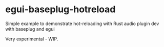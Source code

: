 # egui-baseplug-hotreload
Simple example to demonstrate hot-reloading with Rust audio plugin dev with baseplug and egui

Very experimental - WIP.